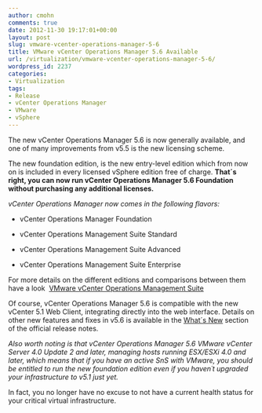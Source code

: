 ```yaml
---
author: cmohn
comments: true
date: 2012-11-30 19:17:01+00:00
layout: post
slug: vmware-vcenter-operations-manager-5-6
title: VMware vCenter Operations Manager 5.6 Available
url: /virtualization/vmware-vcenter-operations-manager-5-6/
wordpress_id: 2237
categories:
- Virtualization
tags:
- Release
- vCenter Operations Manager
- VMware
- vSphere
---
```


The new vCenter Operations Manager 5.6 is now generally available, and one of many improvements from v5.5 is the new licensing scheme.

The new foundation edition, is the new entry-level edition which from now on is included in every licensed vSphere edition free of charge. **That´s right, you can now run vCenter Operations Manager 5.6 Foundation without purchasing any additional licenses.**

_vCenter Operations Manager now comes in the following flavors:_



	
  * vCenter Operations Manager Foundation

	
  * vCenter Operations Management Suite Standard

	
  * vCenter Operations Management Suite Advanced

	
  * vCenter Operations Management Suite Enterprise


For more details on the different editions and comparisons between them have a look  [VMware vCenter Operations Management Suite](http://www.vmware.com/products/datacenter-virtualization/vcenter-operations-management/buy.html)

Of course, vCenter Operations Manager 5.6 is compatible with the new vCenter 5.1 Web Client, integrating directly into the web interface. Details on other new features and fixes in v5.6 is available in the [What´s New](http://www.vmware.com/support/vcops/doc/vcops-56-vapp-release-notes.html#intro) section of the official release notes.

_Also worth noting is that vCenter Operations Manager 5.6 VMware vCenter Server 4.0 Update 2 and later, managing hosts running ESX/ESXi 4.0 and later, which means that if you have an active SnS with VMware, you should be entitled to run the new foundation edition even if you haven´t upgraded your infrastructure to v5.1 just yet._

In fact, you no longer have no excuse to not have a current health status for your critical virtual infrastructure.
